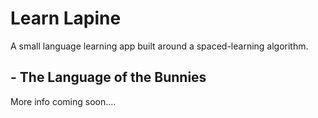 # Learn Lapine 

A small language learning app built around a spaced-learning algorithm.

## - The Language of the Bunnies

More info coming soon....